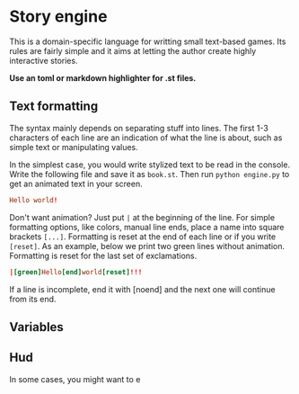 # Story engine

This is a domain-specific language for writting small text-based
games. Its rules are fairly simple and it aims at letting the
author create highly interactive stories. 

**Use an toml or markdown highlighter for .st files.**

## Text formatting

The syntax mainly depends on separating stuff into lines.
The first 1-3 characters of each line are an 
indication of what the line is about, such as simple text
or manipulating values.

In the simplest case, you would write stylized text to be
read in the console. Write the following file and save it
as `book.st`. Then run `python engine.py` to get an 
animated text in your screen. 

```toml
Hello world!
```

Don't want animation? Just put `|` at the beginning of the
line. For simple formatting options, like colors, manual
line ends, place a name into square brackets `[...]`.
Formatting is reset at the end of each line or if you write
`[reset]`.
As an example, below we print two green lines without animation.
Formatting is reset for the last set of exclamations. 

```toml
|[green]Hello[end]world[reset]!!!
```

If a line is incomplete, end it with [noend] and the next
one will continue from its end.


## Variables


## Hud

In some cases, you might want to e
